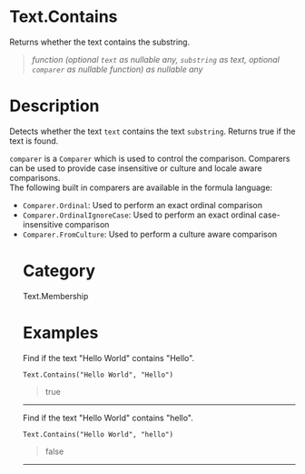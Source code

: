 # Text.Contains
Returns whether the text contains the substring.
> _function (optional <code>text</code> as nullable any, <code>substring</code> as text, optional <code>comparer</code> as nullable function) as nullable any_

# Description 
Detects whether the text <code>text</code> contains the text <code>substring</code>. Returns true if the text is found.
      <div>
        <code>comparer</code> is a <code>Comparer</code> which is used to control the comparison. Comparers can be used to provide case insensitive or culture and locale aware comparisons.
      </div>
      <div>
        The following built in comparers are available in the formula language:
      </div>
      <ul>
        <li><code>Comparer.Ordinal</code>: Used to perform an exact ordinal comparison</li>
        <li><code>Comparer.OrdinalIgnoreCase</code>: Used to perform an exact ordinal case-insensitive comparison</li>
        <li> <code>Comparer.FromCulture</code>: Used to perform a culture aware comparison</li>      
      
# Category 
Text.Membership
# Examples 
Find if the text "Hello World" contains "Hello".
```
Text.Contains("Hello World", "Hello")
```
> true

***
Find if the text "Hello World" contains "hello".
```
Text.Contains("Hello World", "hello")
```
> false

***

